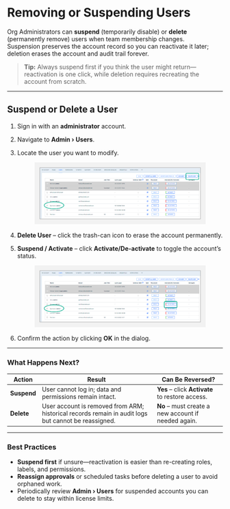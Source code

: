 # Removing or Suspending Users

Org Administrators can **suspend** (temporarily disable) or **delete** (permanently remove) users when team membership changes.\
Suspension preserves the account record so you can reactivate it later; deletion erases the account and audit trail forever.

> **Tip:** Always suspend first if you think the user might return—reactivation is one click, while deletion requires recreating the account from scratch.

***

## Suspend or Delete a User

1. Sign in with an **administrator** account.
2. Navigate to **Admin › Users**.
3.  Locate the user you want to modify.

    <figure><img src="../../../../.gitbook/assets/image (575).png" alt="Users list with Delete User icon"><figcaption></figcaption></figure>
4. **Delete User** – click the trash-can icon to erase the account permanently.
5.  **Suspend / Activate** – click **Activate/De-activate** to toggle the account’s status.

    <figure><img src="../../../../.gitbook/assets/image (576).png" alt="Activate/De-activate button for suspending or reactivating a user"><figcaption></figcaption></figure>
6. Confirm the action by clicking **OK** in the dialog.

***

### What Happens Next?

| Action      | Result                                                                                              | Can Be Reversed?                                    |
| ----------- | --------------------------------------------------------------------------------------------------- | --------------------------------------------------- |
| **Suspend** | User cannot log in; data and permissions remain intact.                                             | **Yes** – click **Activate** to restore access.     |
| **Delete**  | User account is removed from ARM; historical records remain in audit logs but cannot be reassigned. | **No** – must create a new account if needed again. |

***

### Best Practices

* **Suspend first** if unsure—reactivation is easier than re-creating roles, labels, and permissions.
* **Reassign approvals** or scheduled tasks before deleting a user to avoid orphaned work.
* Periodically review **Admin › Users** for suspended accounts you can delete to stay within license limits.
